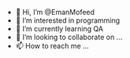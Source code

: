- 👋 Hi, I’m @EmanMofeed
- 👀 I’m interested in programming 
- 🌱 I’m currently learning QA 
- 💞️ I’m looking to collaborate on ...
- 📫 How to reach me ...

<!---
EmanMofeed/EmanMofeed is a ✨ special ✨ repository because its `README.md` (this file) appears on your GitHub profile.
You can click the Preview link to take a look at your changes.
--->
